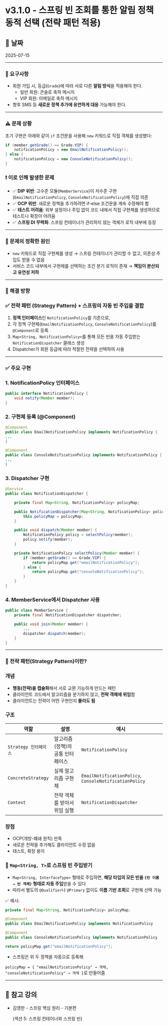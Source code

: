 # v3.1.0 - 스프링 빈 조회를 통한 알림 정책 동적 선택 (전략 패턴 적용)

## 📆 날짜

2025-07-15

---

### 📎 요구사항

- 회원 가입 시, 등급(`Grade`)에 따라 서로 다른 **알림 방식**을 적용해야 한다.
    - 일반 회원: 콘솔로 축하 메시지
    - VIP 회원: 이메일로 축하 메시지
- 향후 SMS 등 **새로운 정책 추가에 유연하게 대응** 가능해야 한다.

---

### ⚠️ 문제 상황

초기 구현은 아래와 같이 `if` 조건문을 사용해 `new` 키워드로 직접 객체를 생성했다:

```java
if (member.getGrade() == Grade.VIP) {
    notificationPolicy = new EmailNotificationPolicy();
} else {
    notificationPolicy = new ConsoleNotificationPolicy();
}

```

### ❗ 이로 인해 발생한 문제

- ✅ **DIP 위반**: 고수준 모듈(`MemberService`)이 저수준 구현(`EmailNotificationPolicy`, `ConsoleNotificationPolicy`)에 직접 의존
- ✅ **OCP 위반**: 새로운 정책을 추가하려면 if-else 조건문을 계속 수정해야 함
- ✅ **테스트 어려움**: 외부 설정이나 주입 없이 코드 내에서 직접 구현체를 생성하므로 테스트나 확장이 어려움
- ✅ **스프링 DI 무력화**: 스프링 컨테이너가 관리하지 않는 객체가 로직 내부에 등장

---

### 🎯 문제의 정확한 원인

- `new` 키워드로 직접 구현체를 생성 → 스프링 컨테이너가 관리할 수 없고, 의존성 주입도 받을 수 없음
- 서비스 코드 내부에서 구현체를 선택하는 조건 분기 로직이 존재 → **책임이 분산되고 유연성 저하**

---

### 🔧 해결 방향

### ✅ 전략 패턴 (Strategy Pattern) + 스프링의 자동 빈 주입을 결합

1. **정책 인터페이스**인 `NotificationPolicy`를 기준으로,
2. 각 정책 구현체(`EmailNotificationPolicy`, `ConsoleNotificationPolicy`)를 `@Component`로 등록
3. `Map<String, NotificationPolicy>`를 통해 모든 빈을 자동 주입받는 `NotificationDispatcher` 클래스 생성
4. Dispatcher가 회원 등급에 따라 적절한 전략을 선택하여 사용

---

### ✅ 주요 구현

### 1. NotificationPolicy 인터페이스

```java
public interface NotificationPolicy {
    void notify(Member member);
}
```

### 2. 구현체 등록 (@Component)

```java
@Component
public class EmailNotificationPolicy implements NotificationPolicy {
...
}

@Component
public class ConsoleNotificationPolicy implements NotificationPolicy {
...
}
```

### 3. Dispatcher 구현

```java
@Service
public class NotificationDispatcher {

    private final Map<String, NotificationPolicy> policyMap;

    public NotificationDispatcher(Map<String, NotificationPolicy> policyMap) {
        this.policyMap = policyMap;
    }

    public void dispatch(Member member) {
        NotificationPolicy policy = selectPolicy(member);
        policy.notify(member);
    }

    private NotificationPolicy selectPolicy(Member member) {
        if (member.getGrade() == Grade.VIP) {
            return policyMap.get("emailNotificationPolicy");
        } else {
            return policyMap.get("consoleNotificationPolicy");
        }
    }
}
```

### 4. MemberService에서 Dispatcher 사용

```java
public class MemberService {
    private final NotificationDispatcher dispatcher;

    public void join(Member member) {
        ...
        dispatcher.dispatch(member);
    }
}
```

---

### 🧠 전략 패턴(Strategy Pattern)이란?

### 개념

- **행동(전략)을 캡슐화**해서 서로 교환 가능하게 만드는 패턴
- 클라이언트 코드에서 알고리즘을 분기하지 않고, **전략 객체에 위임**함
- 클라이언트는 전략이 어떤 구현인지 **몰라도 됨**

### 구조

| 역할 | 설명 | 예시 |
| --- | --- | --- |
| `Strategy 인터페이스` | 알고리즘(정책)의 공통 인터페이스 | `NotificationPolicy` |
| `ConcreteStrategy` | 실제 알고리즘 구현체 | `EmailNotificationPolicy`, `ConsoleNotificationPolicy` |
| `Context` | 전략 객체를 받아서 위임 실행 | `NotificationDispatcher` |

### 장점

- OCP(개방-폐쇄 원칙) 만족
- 새로운 전략을 추가해도 클라이언트 수정 없음
- 테스트, 확장 용이

### 🧠 `Map<String, T>`로 스프링 빈 주입받기

- `Map<String, InterfaceType>` 형태로 주입하면, **해당 타입의 모든 빈을 `{빈 이름 → 빈 객체}` 형태로 자동 주입**받을 수 있다
- 따라서 별도의 `@Qualifier`나 `@Primary` 없이도 **이름 기반 조회**로 구현체 선택 가능

✅ 예시:

```java
private final Map<String, NotificationPolicy> policyMap;
```

```java
@Component
public class EmailNotificationPolicy implements NotificationPolicy

@Component
public class ConsoleNotificationPolicy implements NotificationPolicy
```

```java
return policyMap.get("emailNotificationPolicy");
```

- 스프링은 위 두 정책을 자동으로 등록해

`policyMap = { "emailNotificationPolicy" → 객체, "consoleNotificationPolicy" → 객체 }`로 만들어줌

---

## 💬 참고 강의

- 김영한 - 스프링 핵심 원리 - 기본편

  (섹션 5: 스프링 컨테이너와 스프링 빈)